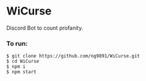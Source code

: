 # WiCurse
Discord Bot to count profanity.

### To run:
```sh-session
$ git clone https://github.com/ng9891/WiCurse.git
$ cd WiCurse
$ npm i
$ npm start
```
